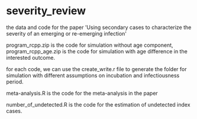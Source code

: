 # severity_review
the data and code for the paper 'Using secondary cases to characterize the severity of an emerging or re-emerging infection'

program_rcpp.zip is the code for simulation without age component, program_rcpp_age.zip is the code for simulation with age difference in the interested outcome.

for each code, we can use the create_write.r file to generate the folder for simulation with different assumptions on incubation and infectiousness period.

meta-analysis.R is the code for the meta-analysis in the paper

number_of_undetected.R is the code for the estimation of undetected index cases.

